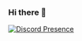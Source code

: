 
### Hi there 👋


[![Discord Presence](https://lanyard.cnrad.dev/api/971101243571335168)](https://discord.com/users/971101243571335168)
